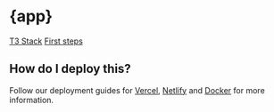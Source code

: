 # {app}

[T3 Stack](https://create.t3.gg/)
[First steps](https://create.t3.gg/en/usage/first-steps)

## How do I deploy this?

Follow our deployment guides for [Vercel](https://create.t3.gg/en/deployment/vercel), [Netlify](https://create.t3.gg/en/deployment/netlify) and [Docker](https://create.t3.gg/en/deployment/docker) for more information.
